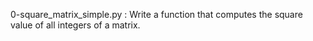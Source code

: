 0-square_matrix_simple.py : Write a function that computes the square value of all integers of a matrix.
